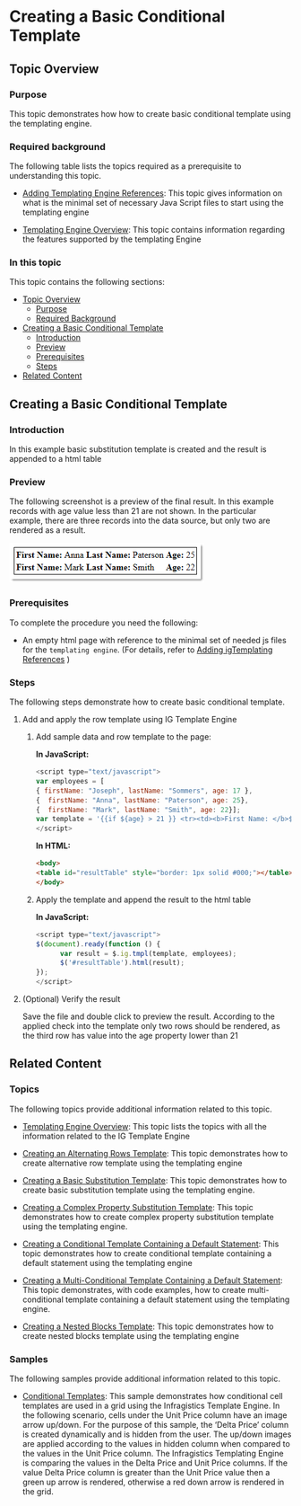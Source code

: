 ﻿<!--
|metadata|
{
    "fileName": "creating-basic-conditional-template",
    "controlName": "igTemplating Engine",
    "tags": ["How Do I","Templating"]
}
|metadata|
-->

# Creating a Basic Conditional Template

## <a id="topic-overview"></a>Topic Overview
### <a id="purpose"></a>Purpose

This topic demonstrates how how to create basic conditional template using the templating engine.

### <a id="required-background"></a>Required background

The following table lists the topics required as a prerequisite to understanding this topic.

- [Adding Templating Engine References](Adding-igTemplating-References.html): This topic gives information on what is the minimal set of necessary Java Script files to start using the templating engine

- [Templating Engine Overview](igTemplating-Overview.html): This topic contains information regarding the features supported by the templating Engine

### In this topic

This topic contains the following sections:

-   [Topic Overview](#topic-overview)
    -   [Purpose](#purpose)
    -   [Required Background](#required-background)
-   [Creating a Basic Conditional Template](#basic-traditional-template)
    -   [Introduction](#introduction)
    -   [Preview](#preview)
    -   [Prerequisites](#prerequisites)
    -   [Steps](#steps)
-   [Related Content](#related-content)


## <a id="basic-traditional-template"></a>Creating a Basic Conditional Template
### <a id="introduction"></a>Introduction

In this example basic substitution template is created and the result is appended to a html table

### <a id="preview"></a>Preview

The following screenshot is a preview of the final result. In this example records with age value less than 21 are not shown. In the particular example, there are three records into the data source, but only two are rendered as a result.

![](images/%28Walkthrough%29Creating_Basic_Conditional_Template_1.png)

### <a id="prerequisites"></a>Prerequisites

To complete the procedure you need the following:

-   An empty html page with reference to the minimal set of needed js files for the `templating engine`. (For details, refer to [Adding igTemplating References](Adding-igTemplating-References.html) )

### <a id="steps"></a>Steps

The following steps demonstrate how to create basic conditional template.

1.  Add and apply the row template using IG Template Engine

	1. Add sample data and row template to the page:
	
		**In JavaScript:**
		
		```js
		<script type="text/javascript">
		var employees = [
		{ firstName: "Joseph", lastName: "Sommers", age: 17 },
		{  firstName: "Anna", lastName: "Paterson", age: 25}, 
		{  firstName: "Mark", lastName: "Smith", age: 22}];
		var template = '{{if ${age} > 21 }} <tr><td><b>First Name: </b>${firstName}</td><td><b>Last Name: </b>${lastName}</td><td><b>Age: </b>${age}</td></tr> {{/if}}';
		</script>
		```
		
		**In HTML:**
		
		```html
		<body>
		<table id="resultTable" style="border: 1px solid #000;"></table>
		</body>
		```
	
	2. Apply the template and append the result to the html table
	
		**In JavaScript:**
		
		```js
		<script type="text/javascript">
		$(document).ready(function () {
		      var result = $.ig.tmpl(template, employees);
		      $('#resultTable').html(result);
		});
		</script>
		```

2.  (Optional) Verify the result

	Save the file and double click to preview the result. According to the applied check into the template only two rows should be rendered, as the third row has value into the age property lower than 21


## <a id="related-content"></a>Related Content
### Topics

The following topics provide additional information related to this topic.

- [Templating Engine Overview](igTemplating-Overview.html): This topic lists the topics with all the information related to the IG Template Engine

- [Creating an Alternating Rows Template](Creating-an-Alternating-Rows-Template-%28igTemplating%29.html): This topic demonstrates how to create alternative row template using the templating engine

- [Creating a Basic Substitution Template](Creating-Basic-Substitution-Template.html): This topic demonstrates how to create basic substitution template using the templating engine.

- [Creating a Complex Property Substitution Template](Creating-Complex-Property-Substitution-Template.html): This topic demonstrates how to create complex property substitution template using the templating engine.

- [Creating a Conditional Template Containing a Default Statement](Creating-Conditional-Template-Containing-Default-Statement.html): This topic demonstrates how to create conditional template containing a default statement using the templating engine

- [Creating a Multi-Conditional Template Containing a Default Statement](Creating-Multi-Conditional-Template-Containing-Default-Statement.html): This topic demonstrates, with code examples, how to create multi-conditional template containing a default statement using the templating engine.

- [Creating a Nested Blocks Template](Creating-Nested-Blocks-Template.html): This topic demonstrates how to create nested blocks template using the templating engine

### Samples

The following samples provide additional information related to this topic.

- [Conditional Templates](%%SamplesUrl%%/templating-engine/conditional-templates): This sample demonstrates how conditional cell templates are used in a grid using the Infragistics Template Engine. In the following scenario, cells under the Unit Price column have an image arrow up/down. For the purpose of this sample, the ‘Delta Price’ column is created dynamically and is hidden from the user. The up/down images are applied according to the values in hidden column when compared to the values in the Unit Price column. The Infragistics Templating Engine is comparing the values in the Delta Price and Unit Price columns. If the value Delta Price column is greater than the Unit Price value then a green up arrow is rendered, otherwise a red down arrow is rendered in the grid.







 

 


